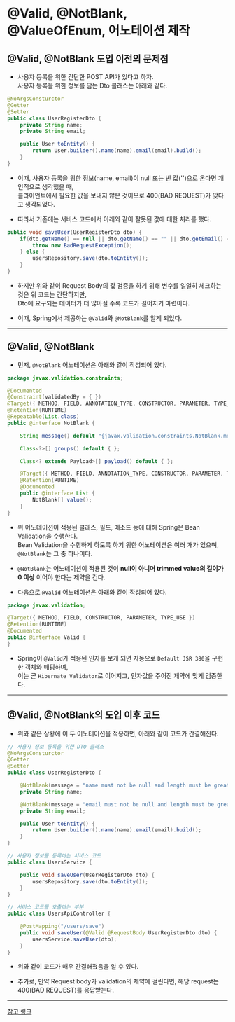 <h1>@Valid, @NotBlank, @ValueOfEnum, 어노테이션 제작</h1>

<h2>@Valid, @NotBlank 도입 이전의 문제점</h2>

* 사용자 등록을 위한 간단한 POST API가 있다고 하자.   
  사용자 등록을 위한 정보를 담는 Dto 클래스는 아래와 같다.
```java
@NoArgsConsturctor
@Getter
@Setter
public class UserRegisterDto {
    private String name;
    private String email;

    public User toEntity() {
        return User.builder().name(name).email(email).build();
    }
}
```

* 이때, 사용자 등록을 위한 정보(name, email)이 null 또는 빈 값('')으로 온다면 개인적으로 생각했을 때,   
  클라이언트에서 필요한 값을 보내지 않은 것이므로 400(BAD REQUEST)가 맞다고 생각되었다.

* 따라서 기존에는 서비스 코드에서 아래와 같이 잘못된 값에 대한 처리를 했다.
```java
public void saveUser(UserRegisterDto dto) {
    if(dto.getName() == null || dto.getName() == "" || dto.getEmail() == null || dto.getEmail() == '') {
        throw new BadRequestException();
    } else {
        usersRepository.save(dto.toEntity());
    }
}
```

* 하지만 위와 같이 Request Body의 값 검증을 하기 위해 변수를 일일히 체크하는 것은 위 코드는 간단하지만,   
  Dto에 요구되는 데이터가 더 많아질 수록 코드가 길어지기 마련이다.

* 이때, Spring에서 제공하는 `@Valid`와 `@NotBlank`를 알게 되었다.
<hr/>

<h2>@Valid, @NotBlank</h2>

* 먼저, `@NotBlank` 어노테이션은 아래와 같이 작성되어 있다.
```java
package javax.validation.constraints;

@Documented
@Constraint(validatedBy = { })
@Target({ METHOD, FIELD, ANNOTATION_TYPE, CONSTRUCTOR, PARAMETER, TYPE_USE })
@Retention(RUNTIME)
@Repeatable(List.class)
public @interface NotBlank {

	String message() default "{javax.validation.constraints.NotBlank.message}";

	Class<?>[] groups() default { };

	Class<? extends Payload>[] payload() default { };

	@Target({ METHOD, FIELD, ANNOTATION_TYPE, CONSTRUCTOR, PARAMETER, TYPE_USE })
	@Retention(RUNTIME)
	@Documented
	public @interface List {
		NotBlank[] value();
	}
}
```

* 위 어노테이션이 적용된 클래스, 필드, 메소드 등에 대해 Spring은 Bean Validation을 수행한다.   
  Bean Validation을 수행하게 하도록 하기 위한 어노테이션은 여러 개가 있으며, `@NotBlank`는 그 중 하나이다.

* `@NotBlank`는 어노테이션이 적용된 것이 __null이 아니며 trimmed value의 길이가 0 이상__ 이어야 한다는 제약을 건다.

* 다음으로  `@Valid` 어노테이션은 아래와 같이 작성되어 있다.
```java
package javax.validation;

@Target({ METHOD, FIELD, CONSTRUCTOR, PARAMETER, TYPE_USE })
@Retention(RUNTIME)
@Documented
public @interface Valid {
}
```

* Spring이 `@Valid`가 적용된 인자를 보게 되면 자동으로 `Default JSR 380`을 구현한 객체와 매핑하며,   
  이는 곧 `Hibernate Validator`로 이어지고, 인자값을 주어진 제약에 맞게 검증한다.
<hr/>

<h2>@Valid, @NotBlank의 도입 이후 코드</h2>

* 위와 같은 상황에 이 두 어노테이션을 적용하면, 아래와 같이 코드가 간결해진다.
```java
// 사용자 정보 등록을 위한 DTO 클래스
@NoArgsConsturctor
@Getter
@Setter
public class UserRegisterDto {

    @NotBlank(message = "name must not be null and length must be greater than zero.")
    private String name;

    @NotBlank(message = "email must not be null and length must be greater than zero.")
    private String email;

    public User toEntity() {
        return User.builder().name(name).email(email).build();
    }
}

// 사용자 정보를 등록하는 서비스 코드
public class UsersService {

    public void saveUser(UserRegisterDto dto) {
        usersRepository.save(dto.toEntity());
    }
}

// 서비스 코드를 호출하는 부분
public class UsersApiController {

    @PostMapping("/users/save")
    public void saveUser(@Valid @RequestBody UserRegisterDto dto) {
        usersService.saveUser(dto);
    }
}
```

* 위와 같이 코드가 매우 간결해졌음을 알 수 있다.

* 추가로, 만약 Request body가 validation의 제약에 걸린다면, 해당 request는 400(BAD REQUEST)를 응답받는다.
<hr/>

<a href="https://www.baeldung.com/spring-boot-bean-validation">참고 링크</a>